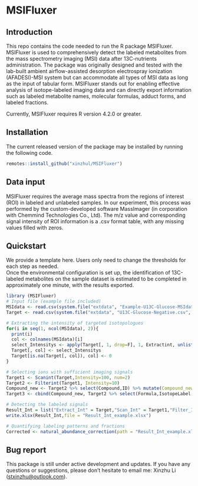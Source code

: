 # MSIFluxer

## Introduction

This repo contains the code needed to run the R package MSIFluxer. MSIFluxer is used to comprehensively detect the labeled metabolites from the mass spectrometry imaging (MSI) data after 13C-nutrients administration. The package was originally designed and tested with the lab-built ambient airflow-assisted desorption electrospray ionization (AFADESI)-MSI system but can accommodate all types of MSI data as long as the input of tabular form.
MSIFluxer stands out for enabling effective analysis of isotope-labeled imaging data and can directly export information such as labeled metabolite names, molecular formulas, adduct forms, and labeled fractions. 

Currently, MSIFluxer requires R version 4.2.0 or greater. 

## Installation

The current released version of the package may be installed by running the following code.


```r
remotes::install_github("xinzhul/MSIFluxer")
```

## Data input
MSIFluxer requires the average mass spectra from the regions of interest (ROI) in labeled and unlabeled samples. In our experiment, this process was performed by the custom-developed software MassImager (in corporation with Chemmind Technologies Co., Ltd). The m/z value and corresponding signal intensity of ROI information is a .csv format table, with any missing values filled with zeros.

## Quickstart
We provide a template here. Users only need to change the thresholds for each step as needed.    
Once the environmental configuration is set up, the identification of 13C-labeled metabolites on the sample dataset is estimated to be completed in approximately one minute, with the results exported.
 
```r
library (MSIFluxer)
# Input file (example file included)
MSIdata <- read.csv(system.file("extdata", "Example-U13C-Glucose-MSIdata.csv", package = "MSIFluxer"))
Target <- read.csv(system.file("extdata", "U13C-Glucose-Negative.csv", package = "MSIFluxer"))

# Extracting the intensity of targeted isotopologues
for(i in seq(1, ncol(MSIdata), 2)){
  print(i)
  col <- colnames(MSIdata)[i]
  select_Intensitys <- apply(Target[, 1, drop=F], 1, Extractint, unlist(MSIdata[, i]), unlist(MSIdata[, i+1]))
  Target[, col] <- select_Intensitys
  Target[is.na(Target[, col]), col] <- 0
}

# Selecting ions with sufficient imaging signals
Target1 <- Scanint(Target,Intensity=100, num=2)
Target2 <- Filterint(Target1, Intensity=10)
Compound_new <- Target2 %>% select(Compound,ID) %>% mutate(Compound_new = pmap_chr(., str_c, sep = "_")) %>% select(Compound_new)
Target3 <- cbind(Compound_new, Target2 %>% select(Formula,IsotopeLabel,Unlabel_01:Glc_Label_03)) %>% rename(Compound = Compound_new)

# Detecting the labeled signals
Result_Int = list("Extract_Int" = Target,"Scan_Int" = Target1,"Filter_Int"=Target2,"Input_Int"=Target3)
write.xlsx(Result_Int,file = "Result_Int_example.xlsx")

# Quantifying labeling patterns and fractions
Corrected <- natural_abundance_correction(path = "Result_Int_example.xlsx",sheet = "Input_Int",resolution = 140000,purity = 0.99)

```
## Bug report

This package is still under active development and updates. If you have any questions or suggestions, please don’t hesitate to email me: Xinzhu Li (stxinzhu@outlook.com).
